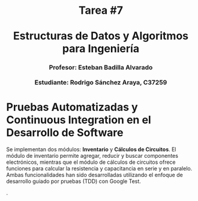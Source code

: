 <h1 style="text-align: center;">
    Tarea #7 <br><br>
    Estructuras de Datos y Algoritmos para Ingeniería
</h1>

<h3 style="text-align: center;">
    Profesor: Esteban Badilla Alvarado <br><br>
    Estudiante: Rodrigo Sánchez Araya, C37259
</h3>


# Pruebas Automatizadas y Continuous Integration en el Desarrollo de Software 

Se implementan dos módulos: **Inventario** y **Cálculos de Circuitos**. El módulo de inventario permite agregar, reducir y buscar componentes electrónicos, mientras que el módulo de cálculos de circuitos ofrece funciones para calcular la resistencia y capacitancia en serie y en paralelo. Ambas funcionalidades han sido desarrolladas utilizando el enfoque de desarrollo guiado por pruebas (TDD) con Google Test.

.